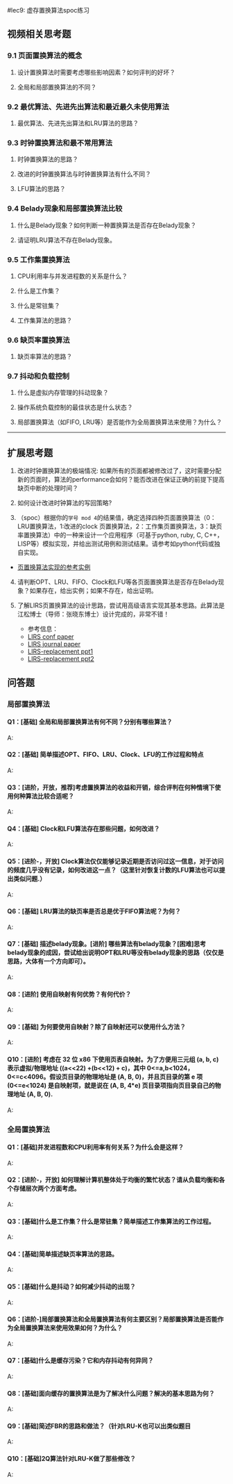#lec9: 虚存置换算法spoc练习

## 视频相关思考题

### 9.1 页面置换算法的概念

1. 设计置换算法时需要考虑哪些影响因素？如何评判的好坏？

2. 全局和局部置换算法的不同？

### 9.2 最优算法、先进先出算法和最近最久未使用算法

1. 最优算法、先进先出算法和LRU算法的思路？

### 9.3 时钟置换算法和最不常用算法

1. 时钟置换算法的思路？

2. 改进的时钟置换算法与时钟置换算法有什么不同？

3. LFU算法的思路？


### 9.4 Belady现象和局部置换算法比较

1. 什么是Belady现象？如何判断一种置换算法是否存在Belady现象？

2. 请证明LRU算法不存在Belady现象。

### 9.5 工作集置换算法

1. CPU利用率与并发进程数的关系是什么？

2. 什么是工作集？

3. 什么是常驻集？

4. 工作集算法的思路？

### 9.6 缺页率置换算法

1. 缺页率算法的思路？

### 9.7 抖动和负载控制

1. 什么是虚拟内存管理的抖动现象？

2. 操作系统负载控制的最佳状态是什么状态？

3. 局部置换算法（如FIFO, LRU等）是否能作为全局置换算法来使用？为什么？

----

## 扩展思考题

1.  改进时钟置换算法的极端情况: 如果所有的页面都被修改过了，这时需要分配新的页面时，算法的performance会如何？能否改进在保证正确的前提下提高缺页中断的处理时间？

2.  如何设计改进时钟算法的写回策略?

3. （spoc）根据你的`学号 mod 4`的结果值，确定选择四种页面置换算法（0：LRU置换算法，1:改进的clock 页置换算法，2：工作集页置换算法，3：缺页率置换算法）中的一种来设计一个应用程序（可基于python, ruby, C, C++，LISP等）模拟实现，并给出测试用例和测试结果。请参考如python代码或独自实现。
 - [页置换算法实现的参考实例](https://github.com/chyyuu/ucore_lab/blob/master/related_info/lab3/page-replacement-policy.py)     

4. 请判断OPT、LRU、FIFO、Clock和LFU等各页面置换算法是否存在Belady现象？如果存在，给出实例；如果不存在，给出证明。

5. 了解LIRS页置换算法的设计思路，尝试用高级语言实现其基本思路。此算法是江松博士（导师：张晓东博士）设计完成的，非常不错！
	- 参考信息：
 	- [LIRS conf paper](http://www.ece.eng.wayne.edu/~sjiang/pubs/papers/jiang02_LIRS.pdf)
	 - [LIRS journal paper](http://www.ece.eng.wayne.edu/~sjiang/pubs/papers/jiang05_LIRS.pdf)
	 - [LIRS-replacement ppt1](http://dragonstar.ict.ac.cn/course_09/XD_Zhang/(6)-LIRS-replacement.pdf)
	 - [LIRS-replacement ppt2](http://www.ece.eng.wayne.edu/~sjiang/Projects/LIRS/sig02.ppt)



## 问答题

### 局部置换算法

#### Q1：[基础] 全局和局部置换算法有何不同？分别有哪些算法？

A:

#### Q2：[基础] 简单描述OPT、FIFO、LRU、Clock、LFU的工作过程和特点

A:

#### Q3：[进阶，开放，推荐]考虑置换算法的收益和开销，综合评判在何种情境下使用何种算法比较合适呢？

A:

#### Q4：[基础] Clock和LFU算法存在那些问题，如何改进？

A:

#### Q5：[进阶-，开放] Clock算法仅仅能够记录近期是否访问过这一信息，对于访问的频度几乎没有记录，如何改进这一点？（这里针对恢复计数的LFU算法也可以提出类似问题.）

A:

#### Q6：[基础] LRU算法的缺页率是否总是优于FIFO算法呢？为何？

A:

#### Q7：[基础] 描述belady现象。[进阶] 哪些算法有belady现象？[困难]思考belady现象的成因，尝试给出说明OPT和LRU等没有belady现象的思路（仅仅是思路，大体有一个方向即可）。

A:

#### Q8：[进阶] 使用自映射有何优势？有何代价？

A:

#### Q9：[基础] 为何要使用自映射？除了自映射还可以使用什么方法？

A:

#### Q10：[进阶] 考虑在 32 位 x86 下使用页表自映射。为了方便用三元组 (a, b, c) 表示虚拟/物理地址 ((a<<22)  +(b<<12) + c)，其中 0<=a,b<1024，0<=c<4096。假设页目录的物理地址是 (A, B, 0)，并且页目录的第 e 项  (0<=e<1024) 是自映射项，就是说在 (A, B, 4*e) 页目录项指向页目录自己的物理地址 (A, B, 0).

A:

### 全局置换算法

#### Q1：[基础]并发进程数和CPU利用率有何关系？为什么会是这样？

A:

#### Q2：[进阶-，开放] 如何理解计算机整体处于均衡的繁忙状态？请从负载均衡和各个存储层次两个方面考虑。

A:

#### Q3：[基础]什么是工作集？什么是常驻集？简单描述工作集算法的工作过程。

A:

#### Q4：[基础]简单描述缺页率算法的思路。

A:

#### Q5：[基础]什么是抖动？如何减少抖动的出现？

A:

#### Q6：[进阶-]局部置换算法和全局置换算法有何主要区别？局部置换算法是否能作为全局置换算法来使用效果如何？为什么？

A:

#### Q7：[基础]什么是缓存污染？它和内存抖动有何异同？

A:

#### Q8：[基础]面向缓存的置换算法是为了解决什么问题？解决的基本思路为何？

A:

#### Q9：[基础]简述FBR的思路和做法？（针对LRU-K也可以出类似题目

A:

#### Q10：[基础]2Q算法针对LRU-K做了那些修改？

A:
